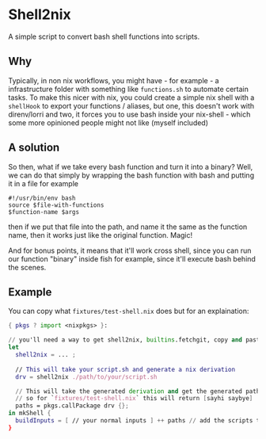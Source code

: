 # Shell2nix 

A simple script to convert bash shell functions into scripts. 

## Why

Typically, in non nix workflows, you might have - for example - a infrastructure folder with something like `functions.sh` to automate certain tasks. 
To make this nicer with nix, you could create a simple nix shell with a `shellHook` to export your functions / aliases, but one, this doesn't work with direnv/lorri
and two, it forces you to use bash inside your nix-shell - which some more opinioned people might not like (myself included)

## A solution 

So then, what if we take every bash function and turn it into a binary? Well, we can do that simply by wrapping the bash function with bash and putting it in a file for example 

```
#!/usr/bin/env bash
source $file-with-functions
$function-name $args
```

then if we put that file into the path, and name it the same as the function name, then it works just like the original function. Magic! 

And for bonus points, it means that it'll work cross shell, since you can run our function "binary" inside fish for example, since it'll execute 
bash behind the scenes.

## Example

You can copy what `fixtures/test-shell.nix` does but for an explaination:

```nix
{ pkgs ? import <nixpkgs> }:

// you'll need a way to get shell2nix, builtins.fetchgit, copy and paste it, etc
let 
  shell2nix = ... ; 
  
  // This will take your script.sh and generate a nix derivation
  drv = shell2nix ./path/to/your/script.sh

  // This will take the generated derivation and get the generated paths,
  // so for `fixtures/test-shell.nix` this will return [sayhi saybye]
  paths = pkgs.callPackage drv {}; 
in mkShell {
  buildInputs = [ // your normal inputs ] ++ paths // add the scripts to your path
}
```
